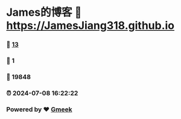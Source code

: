 # James的博客 :link: https://JamesJiang318.github.io 
### :page_facing_up: [13](https://JamesJiang318.github.io/tag.html) 
### :speech_balloon: 1 
### :hibiscus: 19848 
### :alarm_clock: 2024-07-08 16:22:22 
### Powered by :heart: [Gmeek](https://github.com/Meekdai/Gmeek)
